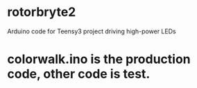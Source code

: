 # rotorbryte2
Arduino code for Teensy3 project driving high-power LEDs

# colorwalk.ino is the production code, other code is test.
